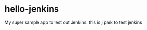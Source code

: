 hello-jenkins
=============

My super sample app to test out Jenkins.
this is j park to test jenkins
